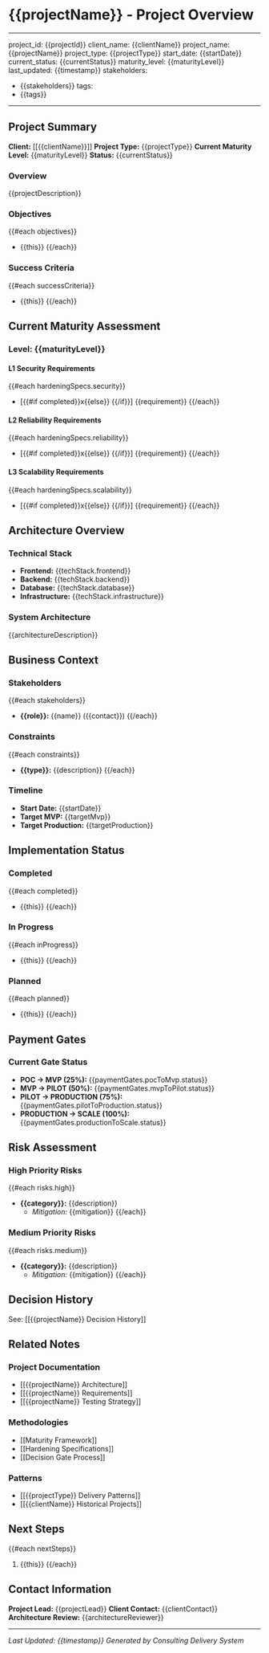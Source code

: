 # {{projectName}} - Project Overview

---
project_id: {{projectId}}
client_name: {{clientName}}
project_name: {{projectName}}
project_type: {{projectType}}
start_date: {{startDate}}
current_status: {{currentStatus}}
maturity_level: {{maturityLevel}}
last_updated: {{timestamp}}
stakeholders:
  - {{stakeholders}}
tags:
  - {{tags}}
---

## Project Summary

**Client:** [[{{clientName}}]]
**Project Type:** {{projectType}}
**Current Maturity Level:** {{maturityLevel}}
**Status:** {{currentStatus}}

### Overview
{{projectDescription}}

### Objectives
{{#each objectives}}
- {{this}}
{{/each}}

### Success Criteria
{{#each successCriteria}}
- {{this}}
{{/each}}

## Current Maturity Assessment

### Level: {{maturityLevel}}

#### L1 Security Requirements
{{#each hardeningSpecs.security}}
- [{{#if completed}}x{{else}} {{/if}}] {{requirement}}
{{/each}}

#### L2 Reliability Requirements  
{{#each hardeningSpecs.reliability}}
- [{{#if completed}}x{{else}} {{/if}}] {{requirement}}
{{/each}}

#### L3 Scalability Requirements
{{#each hardeningSpecs.scalability}}
- [{{#if completed}}x{{else}} {{/if}}] {{requirement}}
{{/each}}

## Architecture Overview

### Technical Stack
- **Frontend:** {{techStack.frontend}}
- **Backend:** {{techStack.backend}}
- **Database:** {{techStack.database}}
- **Infrastructure:** {{techStack.infrastructure}}

### System Architecture
{{architectureDescription}}

## Business Context

### Stakeholders
{{#each stakeholders}}
- **{{role}}:** {{name}} ({{contact}})
{{/each}}

### Constraints
{{#each constraints}}
- **{{type}}:** {{description}}
{{/each}}

### Timeline
- **Start Date:** {{startDate}}
- **Target MVP:** {{targetMvp}}
- **Target Production:** {{targetProduction}}

## Implementation Status

### Completed
{{#each completed}}
- {{this}}
{{/each}}

### In Progress
{{#each inProgress}}
- {{this}}
{{/each}}

### Planned
{{#each planned}}
- {{this}}
{{/each}}

## Payment Gates

### Current Gate Status
- **POC → MVP (25%):** {{paymentGates.pocToMvp.status}}
- **MVP → PILOT (50%):** {{paymentGates.mvpToPilot.status}}
- **PILOT → PRODUCTION (75%):** {{paymentGates.pilotToProduction.status}}
- **PRODUCTION → SCALE (100%):** {{paymentGates.productionToScale.status}}

## Risk Assessment

### High Priority Risks
{{#each risks.high}}
- **{{category}}:** {{description}}
  - *Mitigation:* {{mitigation}}
{{/each}}

### Medium Priority Risks
{{#each risks.medium}}
- **{{category}}:** {{description}}
  - *Mitigation:* {{mitigation}}
{{/each}}

## Decision History

See: [[{{projectName}} Decision History]]

## Related Notes

### Project Documentation
- [[{{projectName}} Architecture]]
- [[{{projectName}} Requirements]]
- [[{{projectName}} Testing Strategy]]

### Methodologies
- [[Maturity Framework]]
- [[Hardening Specifications]]
- [[Decision Gate Process]]

### Patterns
- [[{{projectType}} Delivery Patterns]]
- [[{{clientName}} Historical Projects]]

## Next Steps

{{#each nextSteps}}
1. {{this}}
{{/each}}

## Contact Information

**Project Lead:** {{projectLead}}
**Client Contact:** {{clientContact}}
**Architecture Review:** {{architectureReviewer}}

---

*Last Updated: {{timestamp}}*
*Generated by Consulting Delivery System*
